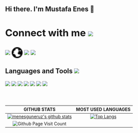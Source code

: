 <h2>Hi there. I'm Mustafa Enes 👋<h2> 

<div size='20px'> 
<h2 align='left'> Connect with me <img src='https://raw.githubusercontent.com/ShahriarShafin/ShahriarShafin/main/Assets/handshake.gif' width="80px"> </h2>
<p align='left'>
<a href = 'https://www.linkedin.com/in/muenesguneruz/'> <img width = '35px' align= 'center' src="https://raw.githubusercontent.com/rahulbanerjee26/githubAboutMeGenerator/main/icons/linked-in-alt.svg"/></a> 
<a href = 'https://medium.com/@enes.guneruz'> <img width = '35px' align= 'center' src="https://raw.githubusercontent.com/iconic/open-iconic/master/svg/globe.svg"/></a> 
<a href = 'https://github.com/menesguneruz'> <img width = '35px' align= 'center' src="https://raw.githubusercontent.com/rahulbanerjee26/githubAboutMeGenerator/main/icons/github.svg"/></a> 
<a href = 'mailto:mustafaguneruz19@gmail.com'> <img width = '35px' align= 'center' src="https://cdn.jsdelivr.net/npm/simple-icons@v3/icons/gmail.svg"/></a> 
  


</p>
</div>

<h2 align='left''> Languages and Tools <img src = "https://media2.giphy.com/media/QssGEmpkyEOhBCb7e1/giphy.gif?cid=ecf05e47a0n3gi1bfqntqmob8g9aid1oyj2wr3ds3mg700bl&rid=giphy.gif" width = 30px> </h2>
<p align='left'>
<img width ='44px' align='center' src ='https://raw.githubusercontent.com/rahulbanerjee26/githubAboutMeGenerator/main/icons/git.svg'>
<img width ='44px' align='center' src ='https://raw.githubusercontent.com/rahulbanerjee26/githubAboutMeGenerator/main/icons/github.svg'>
<img width ='44px' align='center' src='https://camo.githubusercontent.com/52045ed9d775b4ac9286e51c28b878edca6bb1750815b423c8d06c7976040ab7/68747470733a2f2f6d617274696e63686176657a2e6769746875622e696f2f4173736574732f4c6f676f732f6373686172702e737667'>
<img width ='44px' align='center' src ='https://pics.freeicons.io/uploads/icons/png/14621971553750220-512.png'>
<img width ='44px' align='center' src ='https://cdn.iconscout.com/icon/free/png-512/c-programming-569564.png'>
<img width ='44px' align='center' src ='https://cdn.iconscout.com/icon/free/png-256/ruby-226055.png'>
<img width ='44px' align='center' src ='https://toppng.com/uploads/preview/database-database-icon-11563207079binxarjjyp.png'>                                                                                                    
                                                                                                    
<br />
</p>
<br />
<br />

|GITHUB STATS|MOST USED LANGUAGES|
|:---:|:---:|
|[![menesguneruz's github stats](https://github-readme-stats.vercel.app/api?username=menesguneruz&count_private=true&show_icons=true&theme=tokyonight)](https://github.com/menesguneruz/github-readme-stats)|[![Top Langs](https://github-readme-stats.vercel.app/api/top-langs/?username=menesguneruz&hide=Rich%20Text%20Format,scheme,scss,javascript,vim%20script&langs_count=10&&exclude_repo=blueprintcode-scalatra-wip-temp-example-2018-02-01,blueprintcode-react-wip-temp-example-2018-02-01,javascript-playground-wip-temp-examples&layout=compact&theme=tokyonight)](https://github.com/SelimHorri/github-readme-stats)|
|![Github Page Visit Count](https://komarev.com/ghpvc/?username=menesguneruz)||

<!-- BLOG-POST-LIST:START 
<h2 align='left'> My GitHub Stats <img src='https://media1.giphy.com/media/du3J3cXyzhj75IOgvA/giphy.gif?cid=ecf05e47x2g034i9pzwtzzsd3xgg2w9nr94t4tflbbgo3008&rid=giphy.gif' width='30px'> </h2>
<a href="https://github.com/anuraghazra/github-readme-stats">
<img src="https://github-readme-stats.vercel.app/api?username=menesguneruz&count_private=true&show_icons=true&theme=default" />
</a>
<a href="https://github.com/anuraghazra/convoychat">
<img src="https://github-readme-stats.vercel.app/api/top-langs/?username=menesguneruz&theme=default" />
</a>
</div>
-->
<!-- BLOG-POST-LIST:END -->



